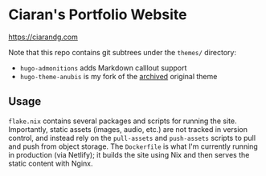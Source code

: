 # Ciaran's Portfolio Website

https://ciarandg.com

Note that this repo contains git subtrees under the `themes/` directory:
  - `hugo-admonitions` adds Markdown calllout support
  - `hugo-theme-anubis` is my fork of the [archived](https://github.com/Mitrichius/hugo-theme-anubis) original theme

## Usage

`flake.nix` contains several packages and scripts for running the site. Importantly, static assets (images, audio, etc.) are not tracked in version control, and instead rely on the `pull-assets` and `push-assets` scripts to pull and push from object storage. The `Dockerfile` is what I'm currently running in production (via Netlify); it builds the site using Nix and then serves the static content with Nginx.
